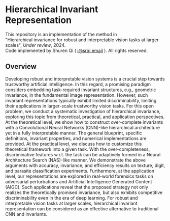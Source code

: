 # Hierarchical Invariant Representation
This repository is an implementation of the method in  
"Hierarchical invariance for robust and interpretable vision tasks at larger scales", *Under review*, 2024.  
Code implemented by Shuren Qi ( i@srqi.email ). All rights reserved.

## Overview

Developing robust and interpretable vision systems is a crucial step towards trustworthy artificial intelligence. In this regard,
a promising paradigm considers embedding task-required invariant structures, e.g., geometric invariance, in the fundamental image
representation. However, such invariant representations typically exhibit limited discriminability, limiting their applications in larger-scale
trustworthy vision tasks. For this open problem, we conduct a systematic investigation of hierarchical invariance, exploring this topic
from theoretical, practical, and application perspectives. At the theoretical level, we show how to construct over-complete invariants
with a Convolutional Neural Networks (CNN)-like hierarchical architecture yet in a fully interpretable manner. The general blueprint,
specific definitions, invariant properties, and numerical implementations are provided. At the practical level, we discuss how to
customize this theoretical framework into a given task. With the over-completeness, discriminative features w.r.t. the task can be
adaptively formed in a Neural Architecture Search (NAS)-like manner. We demonstrate the above arguments with accuracy, invariance,
and efficiency results on texture, digit, and parasite classification experiments. Furthermore, at the application level, our
representations are explored in real-world forensics tasks on adversarial perturbations and Artificial Intelligence Generated Content
(AIGC). Such applications reveal that the proposed strategy not only realizes the theoretically promised invariance, but also exhibits
competitive discriminability even in the era of deep learning. For robust and interpretable vision tasks at larger scales, hierarchical
invariant representation can be considered as an effective alternative to traditional CNN and invariants.
